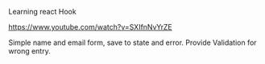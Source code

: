 Learning react Hook 

https://www.youtube.com/watch?v=SXIfnNvYrZE

Simple name and email form, save to state and error. 
Provide Validation for wrong entry.

